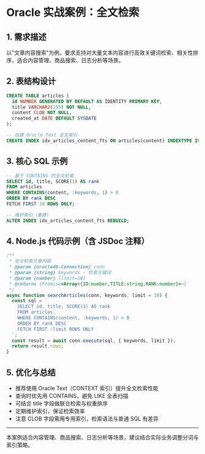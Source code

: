 # Oracle 实战案例：全文检索

## 1. 需求描述
以"文章内容搜索"为例，要求支持对大量文本内容进行高效关键词检索、相关性排序，适合内容管理、商品搜索、日志分析等场景。

## 2. 表结构设计
```sql
CREATE TABLE articles (
  id NUMBER GENERATED BY DEFAULT AS IDENTITY PRIMARY KEY,
  title VARCHAR2(255) NOT NULL,
  content CLOB NOT NULL,
  created_at DATE DEFAULT SYSDATE
);

-- 创建 Oracle Text 全文索引
CREATE INDEX idx_articles_content_fts ON articles(content) INDEXTYPE IS CTXSYS.CONTEXT;
```

## 3. 核心 SQL 示例
```sql
-- 基于 CONTAINS 的全文检索
SELECT id, title, SCORE(1) AS rank
FROM articles
WHERE CONTAINS(content, :keywords, 1) > 0
ORDER BY rank DESC
FETCH FIRST 10 ROWS ONLY;

-- 维护索引（重建）
ALTER INDEX idx_articles_content_fts REBUILD;
```

## 4. Node.js 代码示例（含 JSDoc 注释）
```js
/**
 * 全文检索文章内容
 * @param {oracledb.Connection} conn
 * @param {string} keywords - 检索关键词
 * @param {number} [limit=10]
 * @returns {Promise<Array<{ID:number,TITLE:string,RANK:number}>>}
 */
async function searchArticles(conn, keywords, limit = 10) {
  const sql = `
    SELECT id, title, SCORE(1) AS rank
    FROM articles
    WHERE CONTAINS(content, :keywords, 1) > 0
    ORDER BY rank DESC
    FETCH FIRST :limit ROWS ONLY
  `;
  const result = await conn.execute(sql, { keywords, limit });
  return result.rows;
}
```

## 5. 优化与总结
- 推荐使用 Oracle Text（CONTEXT 索引）提升全文检索性能
- 查询时优先用 CONTAINS，避免 LIKE 全表扫描
- 可结合 title 字段做联合检索与权重排序
- 定期维护索引，保证检索效率
- 注意 CLOB 字段需用专用索引，检索语法与普通 SQL 有差异

---

本案例适合内容管理、商品搜索、日志分析等场景，建议结合实际业务调整分词与索引策略。 